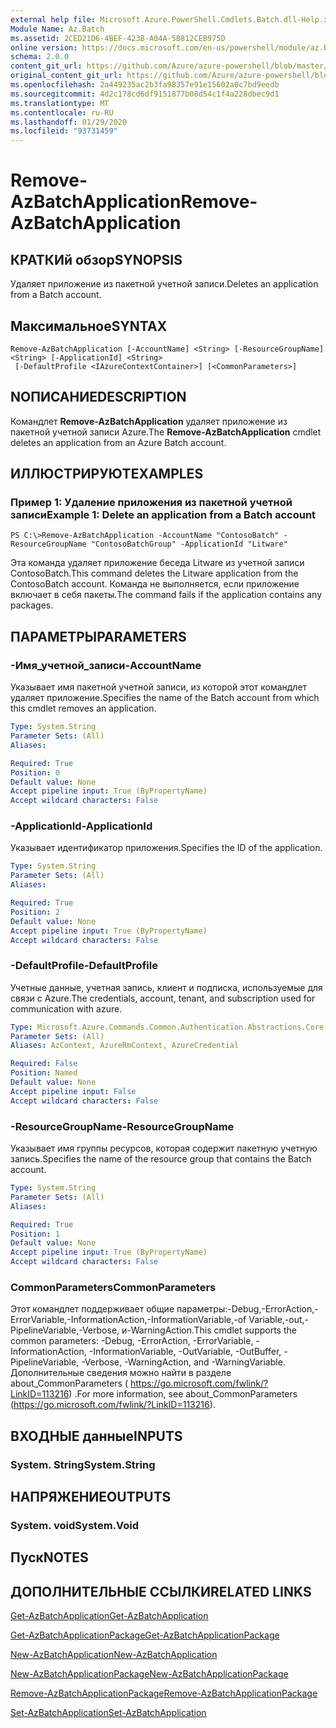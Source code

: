 ```yaml
---
external help file: Microsoft.Azure.PowerShell.Cmdlets.Batch.dll-Help.xml
Module Name: Az.Batch
ms.assetid: 2CED21D6-4BEF-423B-A04A-5B812CEB975D
online version: https://docs.microsoft.com/en-us/powershell/module/az.batch/remove-azbatchapplication
schema: 2.0.0
content_git_url: https://github.com/Azure/azure-powershell/blob/master/src/Batch/Batch/help/Remove-AzBatchApplication.md
original_content_git_url: https://github.com/Azure/azure-powershell/blob/master/src/Batch/Batch/help/Remove-AzBatchApplication.md
ms.openlocfilehash: 2a449235ac2b3fa98357e91e15602a0c7bd9eedb
ms.sourcegitcommit: 4d2c178cd6df9151877b08d54c1f4a228dbec9d1
ms.translationtype: MT
ms.contentlocale: ru-RU
ms.lasthandoff: 01/29/2020
ms.locfileid: "93731459"
---
```

# <span data-ttu-id="e5013-101">Remove-AzBatchApplication</span><span class="sxs-lookup"><span data-stu-id="e5013-101">Remove-AzBatchApplication</span></span>

## <span data-ttu-id="e5013-102">КРАТКИй обзор</span><span class="sxs-lookup"><span data-stu-id="e5013-102">SYNOPSIS</span></span>
<span data-ttu-id="e5013-103">Удаляет приложение из пакетной учетной записи.</span><span class="sxs-lookup"><span data-stu-id="e5013-103">Deletes an application from a Batch account.</span></span>

## <span data-ttu-id="e5013-104">Максимальное</span><span class="sxs-lookup"><span data-stu-id="e5013-104">SYNTAX</span></span>

```
Remove-AzBatchApplication [-AccountName] <String> [-ResourceGroupName] <String> [-ApplicationId] <String>
 [-DefaultProfile <IAzureContextContainer>] [<CommonParameters>]
```

## <span data-ttu-id="e5013-105">NОПИСАНИЕ</span><span class="sxs-lookup"><span data-stu-id="e5013-105">DESCRIPTION</span></span>
<span data-ttu-id="e5013-106">Командлет **Remove-AzBatchApplication** удаляет приложение из пакетной учетной записи Azure.</span><span class="sxs-lookup"><span data-stu-id="e5013-106">The **Remove-AzBatchApplication** cmdlet deletes an application from an Azure Batch account.</span></span>

## <span data-ttu-id="e5013-107">ИЛЛЮСТРИРУЮТ</span><span class="sxs-lookup"><span data-stu-id="e5013-107">EXAMPLES</span></span>

### <span data-ttu-id="e5013-108">Пример 1: Удаление приложения из пакетной учетной записи</span><span class="sxs-lookup"><span data-stu-id="e5013-108">Example 1: Delete an application from a Batch account</span></span>
```
PS C:\>Remove-AzBatchApplication -AccountName "ContosoBatch" -ResourceGroupName "ContosoBatchGroup" -ApplicationId "Litware"
```

<span data-ttu-id="e5013-109">Эта команда удаляет приложение беседа Litware из учетной записи ContosoBatch.</span><span class="sxs-lookup"><span data-stu-id="e5013-109">This command deletes the Litware application from the ContosoBatch account.</span></span>
<span data-ttu-id="e5013-110">Команда не выполняется, если приложение включает в себя пакеты.</span><span class="sxs-lookup"><span data-stu-id="e5013-110">The command fails if the application contains any packages.</span></span>

## <span data-ttu-id="e5013-111">ПАРАМЕТРЫ</span><span class="sxs-lookup"><span data-stu-id="e5013-111">PARAMETERS</span></span>

### <span data-ttu-id="e5013-112">-Имя_учетной_записи</span><span class="sxs-lookup"><span data-stu-id="e5013-112">-AccountName</span></span>
<span data-ttu-id="e5013-113">Указывает имя пакетной учетной записи, из которой этот командлет удаляет приложение.</span><span class="sxs-lookup"><span data-stu-id="e5013-113">Specifies the name of the Batch account from which this cmdlet removes an application.</span></span>

```yaml
Type: System.String
Parameter Sets: (All)
Aliases:

Required: True
Position: 0
Default value: None
Accept pipeline input: True (ByPropertyName)
Accept wildcard characters: False
```

### <span data-ttu-id="e5013-114">-ApplicationId</span><span class="sxs-lookup"><span data-stu-id="e5013-114">-ApplicationId</span></span>
<span data-ttu-id="e5013-115">Указывает идентификатор приложения.</span><span class="sxs-lookup"><span data-stu-id="e5013-115">Specifies the ID of the application.</span></span>

```yaml
Type: System.String
Parameter Sets: (All)
Aliases:

Required: True
Position: 2
Default value: None
Accept pipeline input: True (ByPropertyName)
Accept wildcard characters: False
```

### <span data-ttu-id="e5013-116">-DefaultProfile</span><span class="sxs-lookup"><span data-stu-id="e5013-116">-DefaultProfile</span></span>
<span data-ttu-id="e5013-117">Учетные данные, учетная запись, клиент и подписка, используемые для связи с Azure.</span><span class="sxs-lookup"><span data-stu-id="e5013-117">The credentials, account, tenant, and subscription used for communication with azure.</span></span>

```yaml
Type: Microsoft.Azure.Commands.Common.Authentication.Abstractions.Core.IAzureContextContainer
Parameter Sets: (All)
Aliases: AzContext, AzureRmContext, AzureCredential

Required: False
Position: Named
Default value: None
Accept pipeline input: False
Accept wildcard characters: False
```

### <span data-ttu-id="e5013-118">-ResourceGroupName</span><span class="sxs-lookup"><span data-stu-id="e5013-118">-ResourceGroupName</span></span>
<span data-ttu-id="e5013-119">Указывает имя группы ресурсов, которая содержит пакетную учетную запись.</span><span class="sxs-lookup"><span data-stu-id="e5013-119">Specifies the name of the resource group that contains the Batch account.</span></span>

```yaml
Type: System.String
Parameter Sets: (All)
Aliases:

Required: True
Position: 1
Default value: None
Accept pipeline input: True (ByPropertyName)
Accept wildcard characters: False
```

### <span data-ttu-id="e5013-120">CommonParameters</span><span class="sxs-lookup"><span data-stu-id="e5013-120">CommonParameters</span></span>
<span data-ttu-id="e5013-121">Этот командлет поддерживает общие параметры:-Debug,-ErrorAction,-ErrorVariable,-InformationAction,-InformationVariable,-of Variable,-out,-PipelineVariable,-Verbose, и-WarningAction.</span><span class="sxs-lookup"><span data-stu-id="e5013-121">This cmdlet supports the common parameters: -Debug, -ErrorAction, -ErrorVariable, -InformationAction, -InformationVariable, -OutVariable, -OutBuffer, -PipelineVariable, -Verbose, -WarningAction, and -WarningVariable.</span></span> <span data-ttu-id="e5013-122">Дополнительные сведения можно найти в разделе about_CommonParameters ( https://go.microsoft.com/fwlink/?LinkID=113216) .</span><span class="sxs-lookup"><span data-stu-id="e5013-122">For more information, see about_CommonParameters (https://go.microsoft.com/fwlink/?LinkID=113216).</span></span>

## <span data-ttu-id="e5013-123">ВХОДНЫЕ данные</span><span class="sxs-lookup"><span data-stu-id="e5013-123">INPUTS</span></span>

### <span data-ttu-id="e5013-124">System. String</span><span class="sxs-lookup"><span data-stu-id="e5013-124">System.String</span></span>

## <span data-ttu-id="e5013-125">НАПРЯЖЕНИЕ</span><span class="sxs-lookup"><span data-stu-id="e5013-125">OUTPUTS</span></span>

### <span data-ttu-id="e5013-126">System. void</span><span class="sxs-lookup"><span data-stu-id="e5013-126">System.Void</span></span>

## <span data-ttu-id="e5013-127">Пуск</span><span class="sxs-lookup"><span data-stu-id="e5013-127">NOTES</span></span>

## <span data-ttu-id="e5013-128">ДОПОЛНИТЕЛЬНЫЕ ССЫЛКИ</span><span class="sxs-lookup"><span data-stu-id="e5013-128">RELATED LINKS</span></span>

[<span data-ttu-id="e5013-129">Get-AzBatchApplication</span><span class="sxs-lookup"><span data-stu-id="e5013-129">Get-AzBatchApplication</span></span>](./Get-AzBatchApplication.md)

[<span data-ttu-id="e5013-130">Get-AzBatchApplicationPackage</span><span class="sxs-lookup"><span data-stu-id="e5013-130">Get-AzBatchApplicationPackage</span></span>](./Get-AzBatchApplicationPackage.md)

[<span data-ttu-id="e5013-131">New-AzBatchApplication</span><span class="sxs-lookup"><span data-stu-id="e5013-131">New-AzBatchApplication</span></span>](./New-AzBatchApplication.md)

[<span data-ttu-id="e5013-132">New-AzBatchApplicationPackage</span><span class="sxs-lookup"><span data-stu-id="e5013-132">New-AzBatchApplicationPackage</span></span>](./New-AzBatchApplicationPackage.md)

[<span data-ttu-id="e5013-133">Remove-AzBatchApplicationPackage</span><span class="sxs-lookup"><span data-stu-id="e5013-133">Remove-AzBatchApplicationPackage</span></span>](./Remove-AzBatchApplicationPackage.md)

[<span data-ttu-id="e5013-134">Set-AzBatchApplication</span><span class="sxs-lookup"><span data-stu-id="e5013-134">Set-AzBatchApplication</span></span>](./Set-AzBatchApplication.md)


